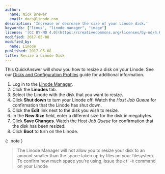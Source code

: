 ```yaml
---
author:
  name: Nick Brewer
  email: docs@linode.com
description: 'Increase or decrease the size of your Linode disk.'
keywords: ["linux", "linode manager", "image"]
license: '[CC BY-ND 4.0](https://creativecommons.org/licenses/by-nd/4.0)'
modified: 2017-05-08
modified_by:
  name: Linode
published: 2017-05-08
title: Resize a Linode Disk
---
```


This QuickAnswer will show you how to resize a disk on your Linode. See our [Disks and Configuration Profiles](/docs/platform/disk-images/disk-images-and-configuration-profiles) guide for additional information.

1.  Log in to the [Linode Manager](https://manager.linode.com).
2.  Click the **Linodes** tab.
3.  Select the Linode with the disk that you want to resize.
4.  Click **Shut down** to turn your Linode off. Watch the *Host Job Queue* for confirmation that the Linode has shut down.
5.  Click the **Edit** link next to the disk you wish to resize.
6.  In the **New Size** field, enter a different size for the disk in megabytes.
7.  Click **Save Changes**. Watch the *Host Job Queue* for confirmation that the disk has been resized.
8.  Click **Boot** to turn on the Linode.

{: .note }
> The Linode Manager will not allow you to resize your disk to an amount smaller than the space taken up by files on your filesystem. To confirm how much space you're using, issue the `df -h` command on your Linode
